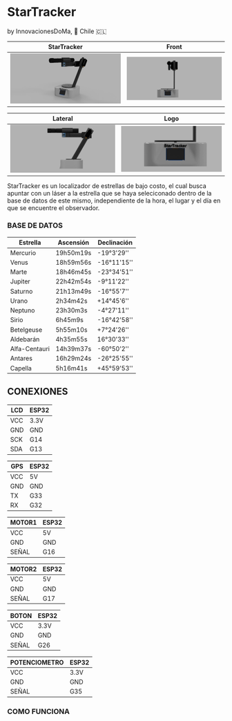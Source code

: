 # StarTracker 
by InnovacionesDoMa, 📍 Chile 🇨🇱

| StarTracker  | Front |
| ------------- | ------------- |
|![alt text](https://github.com/CDonosoK/StarTracker/blob/main/Images/StarTracker.png) |	![alt text](https://github.com/CDonosoK/StarTracker/blob/main/Images/StarTracker%20Front.png)|

| Lateral |	Logo|
| ------------- | ------------- |
|![alt text](https://github.com/CDonosoK/StarTracker/blob/main/Images/StarTracker%20Lateral.png)| ![alt text](https://github.com/CDonosoK/StarTracker/blob/main/Images/StarTracker%20Logo.png)

StarTracker es un localizador de estrellas de bajo costo, el cual busca apuntar con un láser a la estrella que se haya seleciconado dentro de la base de datos de este mismo, independiente de la hora, el lugar y el día en que se encuentre el observador.

### BASE DE DATOS

| Estrella| Ascensión | Declinación|
| ----- | ---- | ---- |
| Mercurio| 19h50m19s | -19°3'29'' |
| Venus| 18h59m56s | -16°11'15'' |
| Marte|  18h46m45s | -23°34'51''|
| Jupiter|  22h42m54s | -9°11'22''|
| Saturno| 21h13m49s | -16°55'7'' |
| Urano|  2h34m42s | +14°45'6''|
| Neptuno|  23h30m3s | -4°27'11''|
| Sirio|  6h45m9s | -16°42'58''|
| Betelgeuse|  5h55m10s | +7°24'26''|
| Aldebarán|  4h35m55s | 16°30'33'' |
| Alfa-Centauri| 14h39m37s | -60°50'2'' |
| Antares|  16h29m24s | -26°25'55''|
| Capella|  5h16m41s | +45°59'53''|

## CONEXIONES

|LCD | ESP32 |
| --- | --- |
| VCC | 3.3V |
| GND | GND |
| SCK | G14 |
| SDA | G13 |

| GPS  | ESP32 |
| --- | --- |
| VCC | 5V |
| GND | GND |
| TX | G33 |
| RX | G32 |

| MOTOR1 | ESP32 |
| --- | --- |
| VCC | 5V |
| GND | GND |
| SEÑAL | G16 |

| MOTOR2 | ESP32 |
| --- | --- |
| VCC | 5V |
| GND | GND |
| SEÑAL | G17 |

| BOTON | ESP32 |
| --- | --- |
| VCC | 3.3V |
| GND | GND |
| SEÑAL | G26 |

| POTENCIOMETRO | ESP32 |
| --- | --- |
| VCC | 3.3V |
| GND | GND |
| SEÑAL | G35 |

### COMO FUNCIONA
